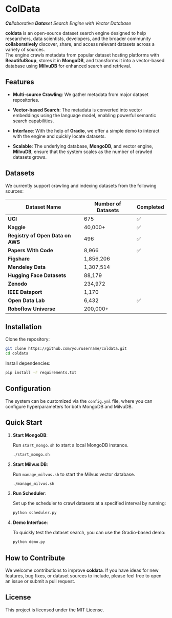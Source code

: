 # ColData
_**Col**laborative **Data**set Search Engine with Vector Database_

**coldata** is an open-source dataset search engine designed to help researchers, data scientists, developers, and the broader community **collaboratively** discover, share, and access relevant datasets across a variety of sources.  
The engine crawls metadata from popular dataset hosting platforms with **BeautifulSoup**, stores it in **MongoDB**, and transforms it into a vector-based database using **MilvuDB** for enhanced search and retrieval.


## Features

- **Multi-source Crawling**: We gather metadata from major dataset repositories.
  
- **Vector-based Search**: The metadata is converted into vector embeddings using the language model, enabling powerful semantic search capabilities.

- **Interface**: With the help of **Gradio**, we offer a simple demo to interact with the engine and quickly locate datasets.

- **Scalable**: The underlying database, **MongoDB**, and vector engine, **MilvuDB**, ensure that the system scales as the number of crawled datasets grows.

## Datasets

We currently support crawling and indexing datasets from the following sources:

| Dataset Name                          | Number of Datasets    | Completed  |
|---------------------------------------|-----------------------|------------|
| **UCI**                               | 675                   | ✅         |
| **Kaggle**                            | 40,000+               | ✅         |
| **Registry of Open Data on AWS**      | 496                   | ✅         |
| **Papers With Code**                 | 8,966                 | ✅         |
| **Figshare**                          | 1,856,206             |          |
| **Mendeley Data**                     | 1,307,514             |          |
| **Hugging Face Datasets**             | 88,179                |         |
| **Zenodo**                            | 234,972               |          |
| **IEEE Dataport**                     | 1,170                 |         |
| **Open Data Lab**                     | 6,432                 |  ✅        |
| **Roboflow Universe**                 | 200,000+              |          |

## Installation

Clone the repository:

```bash
git clone https://github.com/yourusername/coldata.git
cd coldata
```

Install dependencies:

```bash
pip install -r requirements.txt
```


## Configuration

The system can be customized via the `config.yml` file, where you can configure hyperparameters for both MongoDB and MilvuDB.


## Quick Start

1. **Start MongoDB**: 

   Run `start_mongo.sh` to start a local MongoDB instance.

   ```bash
   ./start_mongo.sh
   ```

2. **Start Milvus DB**:

   Run `manage_milvus.sh` to start the Milvus vector database.

   ```bash
   ./manage_milvus.sh
   ```

3. **Run Scheduler**: 

   Set up the scheduler to crawl datasets at a specified interval by running:

   ```bash
   python scheduler.py
   ```

4. **Demo Interface**: 

   To quickly test the dataset search, you can use the Gradio-based demo:

   ```bash
   python demo.py
   ```
   
## How to Contribute

We welcome contributions to improve **coldata**. If you have ideas for new features, bug fixes, or dataset sources to include, please feel free to open an issue or submit a pull request.


## License

This project is licensed under the MIT License.
